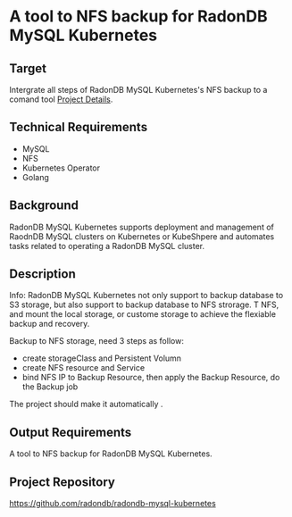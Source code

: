 # A tool to NFS backup for RadonDB MySQL Kubernetes


## Target
Intergrate all steps of RadonDB MySQL Kubernetes's NFS backup to a comand tool [Project Details](https://summer-ospp.ac.cn/#/org/prodetail/22a600067).

## Technical Requirements
- MySQL
- NFS
- Kubernetes Operator
- Golang

## Background
RadonDB MySQL Kubernetes supports deployment and management of RaodnDB MySQL clusters on Kubernetes or KubeShpere and automates tasks related to operating a RadonDB MySQL cluster.

## Description
Info: RadonDB MySQL Kubernetes not only support to backup database to S3 storage, but also support to backup database to NFS strorage. T NFS, and mount the local storage, or custome storage to achieve the flexiable backup and recovery.

Backup to NFS storage, need 3 steps as follow:

- create storageClass and  Persistent Volumn
- create NFS resource and Service
- bind NFS IP to Backup Resource, then apply the Backup Resource, do the Backup job

The project should make it automatically .

## Output Requirements
A tool to NFS backup for RadonDB MySQL Kubernetes.

## Project Repository
https://github.com/radondb/radondb-mysql-kubernetes
